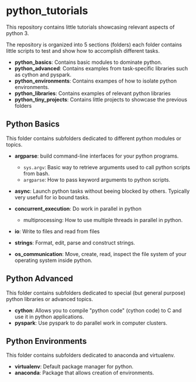 # python_tutorials

This repository contains little tutorials showcasing relevant aspects of python 3.

The repository is organized into 5 sections (folders) each folder contains little scripts to test and show how to accomplish different tasks.

- **python_basics**: Contains basic modules to dominate python.
- **python_advanced**: Contains examples from  task-specific libraries such as cython and pyspark.
- **python_environments**: Contains exampes of how to isolate python environments.
- **python_libraries**: Contains examples of relevant python libraries
- **python_tiny_projects**: Contains little projects to showcase the previous folders



## Python Basics

This folder contains subfolders dedicated to different python modules or topics.

- **argparse**: build command-line interfaces for your python programs.
   - `sys.argv`: Basic way to retrieve arguments used to call python scripts from bash. 
   - `argparse`: How to pass keyword arguments to python scripts.

- **async**: Launch python tasks without beeing blocked by others. Typically very usefull for io bound tasks.

- **concurrent_execution**: Do work in parallel in python
  - multiprocessing: How to use multiple threads in parallel in python.

- **io**: Write to files and read from files

- **strings**: Format, edit, parse and construct strings.

- **os_communication**: Move, create, read, inspect the file system of your operating system inside python.



## Python Advanced

This folder contains subfolders dedicated to special (but general purpose)  python libraries or advanced topics.

- **cython**:  Allows you to compile "python code" (cython code) to C and use it in python applications.
- **pyspark**: Use pyspark to do parallel work in computer clusters.



## Python Environments

This folder contains subfolders dedicated to anaconda and virtualenv.

- **virtualenv**: Default package manager for python.
- **anaconda**: Package that allows creation of environments.